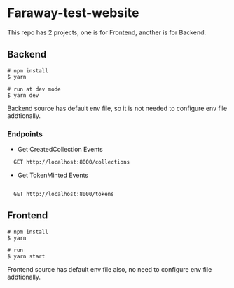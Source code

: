# Faraway-test-website

This repo has 2 projects, one is for Frontend, another is for Backend.

## Backend

```shell
# npm install
$ yarn

# run at dev mode
$ yarn dev

```
Backend source has default env file, so it is not needed to configure env file addtionally.

### Endpoints

- Get CreatedCollection Events
```shell
  GET http://localhost:8000/collections
```

- Get TokenMinted Events
```shell

  GET http://localhost:8000/tokens

```

## Frontend

```shell
# npm install
$ yarn

# run 
$ yarn start

```

Frontend source has default env file also, no need to configure env file addtionally.
